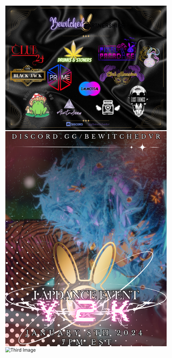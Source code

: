 ![First Image](Partner.png)
![Second Image](Poster.png)
![Third Image](/docs/assets/third-image.png)
